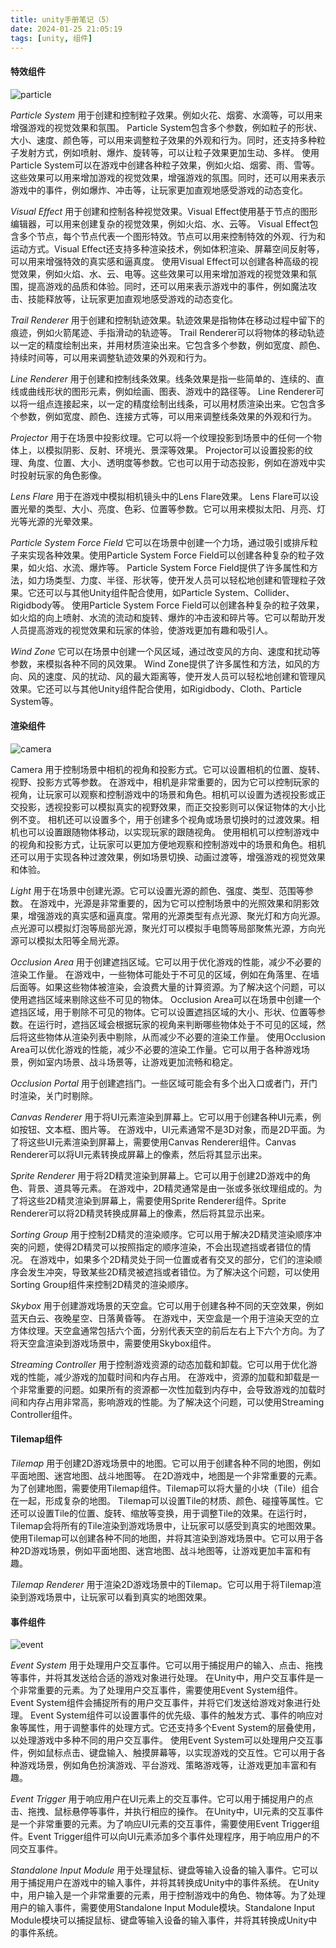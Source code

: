 ```yaml
---
title: unity手册笔记（5）
date: 2024-01-25 21:05:19
tags: [unity, 组件]
---
```


#### 特效组件

![particle](./images/particle.png)

*Particle System*
用于创建和控制粒子效果。例如火花、烟雾、水滴等，可以用来增强游戏的视觉效果和氛围。
Particle System包含多个参数，例如粒子的形状、大小、速度、颜色等，可以用来调整粒子效果的外观和行为。同时，还支持多种粒子发射方式，例如喷射、爆炸、旋转等，可以让粒子效果更加生动、多样。
使用Particle System可以在游戏中创建各种粒子效果，例如火焰、烟雾、雨、雪等。这些效果可以用来增加游戏的视觉效果，增强游戏的氛围。同时，还可以用来表示游戏中的事件，例如爆炸、冲击等，让玩家更加直观地感受游戏的动态变化。

*Visual Effect*
用于创建和控制各种视觉效果。Visual Effect使用基于节点的图形编辑器，可以用来创建复杂的视觉效果，例如火焰、水、云等。
Visual Effect包含多个节点，每个节点代表一个图形特效。节点可以用来控制特效的外观、行为和运动方式。Visual Effect还支持多种渲染技术，例如体积渲染、屏幕空间反射等，可以用来增强特效的真实感和逼真度。
使用Visual Effect可以创建各种高级的视觉效果，例如火焰、水、云、电等。这些效果可以用来增加游戏的视觉效果和氛围，提高游戏的品质和体验。同时，还可以用来表示游戏中的事件，例如魔法攻击、技能释放等，让玩家更加直观地感受游戏的动态变化。

*Trail Renderer*
用于创建和控制轨迹效果。轨迹效果是指物体在移动过程中留下的痕迹，例如火箭尾迹、手指滑动的轨迹等。
Trail Renderer可以将物体的移动轨迹以一定的精度绘制出来，并用材质渲染出来。它包含多个参数，例如宽度、颜色、持续时间等，可以用来调整轨迹效果的外观和行为。

*Line Renderer*
用于创建和控制线条效果。线条效果是指一些简单的、连续的、直线或曲线形状的图形元素，例如绘画、图表、游戏中的路径等。
Line Renderer可以将一组点连接起来，以一定的精度绘制出线条，可以用材质渲染出来。它包含多个参数，例如宽度、颜色、连接方式等，可以用来调整线条效果的外观和行为。

*Projector*
用于在场景中投影纹理。它可以将一个纹理投影到场景中的任何一个物体上，以模拟阴影、反射、环境光、景深等效果。
Projector可以设置投影的纹理、角度、位置、大小、透明度等参数。它也可以用于动态投影，例如在游戏中实时投射玩家的角色影像。

*Lens Flare*
用于在游戏中模拟相机镜头中的Lens Flare效果。
Lens Flare可以设置光晕的类型、大小、亮度、色彩、位置等参数。它可以用来模拟太阳、月亮、灯光等光源的光晕效果。

*Particle System Force Field*
它可以在场景中创建一个力场，通过吸引或排斥粒子来实现各种效果。使用Particle System Force Field可以创建各种复杂的粒子效果，如火焰、水流、爆炸等。
Particle System Force Field提供了许多属性和方法，如力场类型、力度、半径、形状等，使开发人员可以轻松地创建和管理粒子效果。它还可以与其他Unity组件配合使用，如Particle System、Collider、Rigidbody等。
使用Particle System Force Field可以创建各种复杂的粒子效果，如火焰的向上喷射、水流的流动和旋转、爆炸的冲击波和碎片等。它可以帮助开发人员提高游戏的视觉效果和玩家的体验，使游戏更加有趣和吸引人。

*Wind Zone*
它可以在场景中创建一个风区域，通过改变风的方向、速度和扰动等参数，来模拟各种不同的风效果。
Wind Zone提供了许多属性和方法，如风的方向、风的速度、风的扰动、风的最大距离等，使开发人员可以轻松地创建和管理风效果。它还可以与其他Unity组件配合使用，如Rigidbody、Cloth、Particle System等。

#### 渲染组件

![camera](./images/camera.png)

Camera
用于控制场景中相机的视角和投影方式。它可以设置相机的位置、旋转、视野、投影方式等参数。
在游戏中，相机是非常重要的，因为它可以控制玩家的视角，让玩家可以观察和控制游戏中的场景和角色。相机可以设置为透视投影或正交投影，透视投影可以模拟真实的视野效果，而正交投影则可以保证物体的大小比例不变。
相机还可以设置多个，用于创建多个视角或场景切换时的过渡效果。相机也可以设置跟随物体移动，以实现玩家的跟随视角。
使用相机可以控制游戏中的视角和投影方式，让玩家可以更加方便地观察和控制游戏中的场景和角色。相机还可以用于实现各种过渡效果，例如场景切换、动画过渡等，增强游戏的视觉效果和体验。

*Light*
用于在场景中创建光源。它可以设置光源的颜色、强度、类型、范围等参数。
在游戏中，光源是非常重要的，因为它可以控制场景中的光照效果和阴影效果，增强游戏的真实感和逼真度。常用的光源类型有点光源、聚光灯和方向光源。点光源可以模拟灯泡等局部光源，聚光灯可以模拟手电筒等局部聚焦光源，方向光源可以模拟太阳等全局光源。

*Occlusion Area*
用于创建遮挡区域。它可以用于优化游戏的性能，减少不必要的渲染工作量。
在游戏中，一些物体可能处于不可见的区域，例如在角落里、在墙后面等。如果这些物体被渲染，会浪费大量的计算资源。为了解决这个问题，可以使用遮挡区域来剔除这些不可见的物体。
Occlusion Area可以在场景中创建一个遮挡区域，用于剔除不可见的物体。它可以设置遮挡区域的大小、形状、位置等参数。在运行时，遮挡区域会根据玩家的视角来判断哪些物体处于不可见的区域，然后将这些物体从渲染列表中剔除，从而减少不必要的渲染工作量。
使用Occlusion Area可以优化游戏的性能，减少不必要的渲染工作量。它可以用于各种游戏场景，例如室内场景、战斗场景等，让游戏更加流畅和稳定。

*Occlusion Portal*
用于创建遮挡门。一些区域可能会有多个出入口或者门，开门时渲染，关门时剔除。

*Canvas Renderer*
用于将UI元素渲染到屏幕上。它可以用于创建各种UI元素，例如按钮、文本框、图片等。
在游戏中，UI元素通常不是3D对象，而是2D平面。为了将这些UI元素渲染到屏幕上，需要使用Canvas Renderer组件。Canvas Renderer可以将UI元素转换成屏幕上的像素，然后将其显示出来。

*Sprite Renderer*
用于将2D精灵渲染到屏幕上。它可以用于创建2D游戏中的角色、背景、道具等元素。
在游戏中，2D精灵通常是由一张或多张纹理组成的。为了将这些2D精灵渲染到屏幕上，需要使用Sprite Renderer组件。Sprite Renderer可以将2D精灵转换成屏幕上的像素，然后将其显示出来。

*Sorting Group*
用于控制2D精灵的渲染顺序。它可以用于解决2D精灵渲染顺序冲突的问题，使得2D精灵可以按照指定的顺序渲染，不会出现遮挡或者错位的情况。
在游戏中，如果多个2D精灵处于同一位置或者有交叉的部分，它们的渲染顺序会发生冲突，导致某些2D精灵被遮挡或者错位。为了解决这个问题，可以使用Sorting Group组件来控制2D精灵的渲染顺序。

*Skybox*
用于创建游戏场景的天空盒。它可以用于创建各种不同的天空效果，例如蓝天白云、夜晚星空、日落黄昏等。
在游戏中，天空盒是一个用于渲染天空的立方体纹理。天空盒通常包括六个面，分别代表天空的前后左右上下六个方向。为了将天空盒渲染到游戏场景中，需要使用Skybox组件。

*Streaming Controller*
用于控制游戏资源的动态加载和卸载。它可以用于优化游戏的性能，减少游戏的加载时间和内存占用。
在游戏中，资源的加载和卸载是一个非常重要的问题。如果所有的资源都一次性加载到内存中，会导致游戏的加载时间和内存占用非常高，影响游戏的性能。为了解决这个问题，可以使用Streaming Controller组件。

#### Tilemap组件


*Tilemap*
用于创建2D游戏场景中的地图。它可以用于创建各种不同的地图，例如平面地图、迷宫地图、战斗地图等。
在2D游戏中，地图是一个非常重要的元素。为了创建地图，需要使用Tilemap组件。Tilemap可以将大量的小块（Tile）组合在一起，形成复杂的地图。
Tilemap可以设置Tile的材质、颜色、碰撞等属性。它还可以设置Tile的位置、旋转、缩放等变换，用于调整Tile的效果。在运行时，Tilemap会将所有的Tile渲染到游戏场景中，让玩家可以感受到真实的地图效果。
使用Tilemap可以创建各种不同的地图，并将其渲染到游戏场景中。它可以用于各种2D游戏场景，例如平面地图、迷宫地图、战斗地图等，让游戏更加丰富和有趣。

*Tilemap Renderer*
用于渲染2D游戏场景中的Tilemap。它可以用于将Tilemap渲染到游戏场景中，让玩家可以看到真实的地图效果。

#### 事件组件
![event](./images/event.png)

*Event System*
用于处理用户交互事件。它可以用于捕捉用户的输入、点击、拖拽等事件，并将其发送给合适的游戏对象进行处理。
在Unity中，用户交互事件是一个非常重要的元素。为了处理用户交互事件，需要使用Event System组件。Event System组件会捕捉所有的用户交互事件，并将它们发送给游戏对象进行处理。
Event System组件可以设置事件的优先级、事件的触发方式、事件的响应对象等属性，用于调整事件的处理方式。它还支持多个Event System的层叠使用，以处理游戏中多种不同的用户交互事件。
使用Event System可以处理用户交互事件，例如鼠标点击、键盘输入、触摸屏幕等，以实现游戏的交互性。它可以用于各种游戏场景，例如角色扮演游戏、平台游戏、策略游戏等，让游戏更加丰富和有趣。

*Event Trigger*
用于响应用户在UI元素上的交互事件。它可以用于捕捉用户的点击、拖拽、鼠标悬停等事件，并执行相应的操作。
在Unity中，UI元素的交互事件是一个非常重要的元素。为了响应UI元素的交互事件，需要使用Event Trigger组件。Event Trigger组件可以向UI元素添加多个事件处理程序，用于响应用户的不同交互事件。

*Standalone Input Module*
用于处理鼠标、键盘等输入设备的输入事件。它可以用于捕捉用户在游戏中的输入事件，并将其转换成Unity中的事件系统。
在Unity中，用户输入是一个非常重要的元素，用于控制游戏中的角色、物体等。为了处理用户的输入事件，需要使用Standalone Input Module模块。Standalone Input Module模块可以捕捉鼠标、键盘等输入设备的输入事件，并将其转换成Unity中的事件系统。
